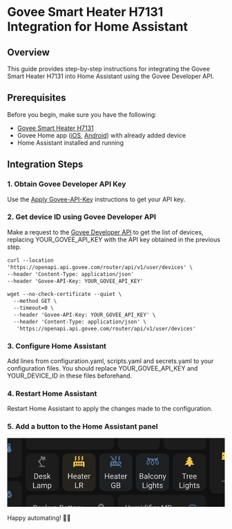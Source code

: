 # Govee Smart Heater H7131 Integration for Home Assistant

## Overview

This guide provides step-by-step instructions for integrating the Govee Smart Heater H7131 into Home Assistant using the Govee Developer API.

## Prerequisites

Before you begin, make sure you have the following:

- [Govee Smart Heater H7131](https://www.amazon.com/Govee-Heating-Thermostat-Portable-Electric/dp/B0B2ZMKSGC/)
- Govee Home app ([iOS](https://apps.apple.com/us/app/govee-home/id1395696823), [Android](https://play.google.com/store/apps/details?id=com.govee.home&hl=en_US&gl=US)) with already added device
- Home Assistant installed and running

## Integration Steps

### 1. Obtain Govee Developer API Key

Use the [Apply Govee-API-Key](https://developer.govee.com/reference/apply-you-govee-api-key) instructions to get your API key.

### 2. Get device ID using Govee Developer API

Make a request to the [Govee Developer API](https://govee-public.s3.amazonaws.com/developer-docs/GoveeDeveloperAPIReference.pdf) to get the list of devices, replacing YOUR_GOVEE_API_KEY with the API key obtained in the previous step.

```
curl --location 'https://openapi.api.govee.com/router/api/v1/user/devices' \
--header 'Content-Type: application/json'
--header 'Govee-API-Key: YOUR_GOVEE_API_KEY'
```

```
wget --no-check-certificate --quiet \
  --method GET \
  --timeout=0 \
  --header 'Govee-API-Key: YOUR_GOVEE_API_KEY' \
  --header 'Content-Type: application/json' \
   'https://openapi.api.govee.com/router/api/v1/user/devices'
```

### 3. Configure Home Assistant

Add lines from configuration.yaml, scripts.yaml and secrets.yaml to your configuration files. You should replace YOUR_GOVEE_API_KEY and YOUR_DEVICE_ID in these files beforehand.

### 4. Restart Home Assistant

Restart Home Assistant to apply the changes made to the configuration.

### 5. Add a button to the Home Assistant panel

![Screenshot](screenshot.png)

Happy automating! 🏡✨

